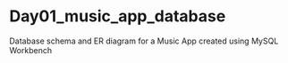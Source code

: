 # Day01_music_app_database
Database schema and ER diagram for a Music App created using MySQL Workbench
